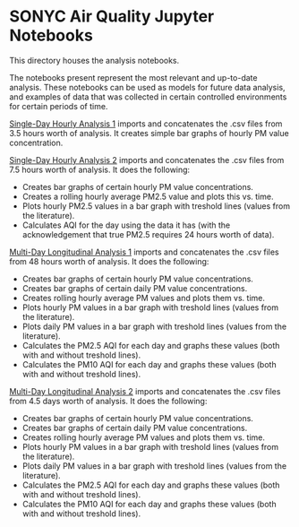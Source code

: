 # SONYC Air Quality Jupyter Notebooks
This directory houses the analysis notebooks.

The notebooks present represent the most relevant and up-to-date analysis. These notebooks can be used as models for future data analysis, and examples of data that was collected in certain controlled environments for certain periods of time.

[Single-Day Hourly Analysis 1](https://github.com/sonyc-project/sonycAQ/blob/main/notebooks/Single-Day%20Hourly%20Analysis%201.ipynb) imports and concatenates the .csv files from 3.5 hours worth of analysis. It creates simple bar graphs of hourly PM value concentration.

[Single-Day Hourly Analysis 2](https://github.com/sonyc-project/sonycAQ/blob/main/notebooks/Single-Day%20Hourly%20Analysis%202.ipynb) imports and concatenates the .csv files from 7.5 hours worth of analysis. It does the following: 

- Creates bar graphs of certain hourly PM value concentrations. 
- Creates a rolling hourly average PM2.5 value and plots this vs. time. 
- Plots hourly PM2.5 values in a bar graph with treshold lines (values from the literature). 
- Calculates AQI for the day using the data it has (with the acknowledgement that true PM2.5 requires 24 hours worth of data).
    
[Multi-Day Longitudinal Analysis 1](https://github.com/sonyc-project/sonycAQ/blob/main/notebooks/Multi-Day%20Longitudinal%20Analysis%201.ipynb) imports and concatenates the .csv files from 48 hours worth of analysis. It does the following:

 - Creates bar graphs of certain hourly PM value concentrations.
 - Creates bar graphs of certain daily PM value concentrations.
 - Creates rolling hourly average PM values and plots them vs. time.
 - Plots hourly PM values in a bar graph with treshold lines (values from the literature).
 - Plots daily PM values in a bar graph with treshold lines (values from the literature).
 - Calculates the PM2.5 AQI for each day and graphs these values (both with and without treshold lines).
 - Calculates the PM10 AQI for each day and graphs these values (both with and without treshold lines).

[Multi-Day Longitudinal Analysis 2](https://github.com/sonyc-project/sonycAQ/blob/main/notebooks/Multi-Day%20Longitudinal%20Analysis%202.ipynb) imports and concatenates the .csv files from 4.5 days worth of analysis. It does the following:

 - Creates bar graphs of certain hourly PM value concentrations.
 - Creates bar graphs of certain daily PM value concentrations.
 - Creates rolling hourly average PM values and plots them vs. time.
 - Plots hourly PM values in a bar graph with treshold lines (values from the literature).
 - Plots daily PM values in a bar graph with treshold lines (values from the literature).
 - Calculates the PM2.5 AQI for each day and graphs these values (both with and without treshold lines).
 - Calculates the PM10 AQI for each day and graphs these values (both with and without treshold lines).
